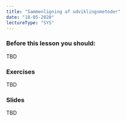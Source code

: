 ```yaml
---
title: "Sammenligning af udviklingsmetoder"
date: "18-05-2020"
lectureType: "SYS"
---
```

         
### Before this lesson you should:
TBD
          
 ### Exercises
TBD
          
 ### Slides
TBD